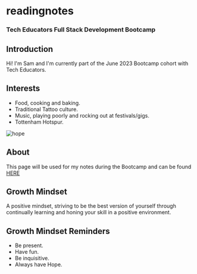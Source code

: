 # readingnotes
### Tech Educators Full Stack Development Bootcamp ###

## Introduction ##

Hi! I'm Sam and I'm currently part of the June 2023 Bootcamp cohort with Tech Educators.

## Interests ##
- Food, cooking and baking.
- Traditional Tattoo culture.
- Music, playing poorly and rocking out at festivals/gigs.
- Tottenham Hotspur.

![hope](https://i.pinimg.com/736x/fb/54/91/fb54917759181759c0918b20a6df6bfb.jpg)

## About ##

This page will be used for my notes during the Bootcamp and can be found [HERE](https://samcarter86.github.io/readingnotes)

## Growth Mindset ##

A positive mindset, striving to be the best version of yourself through continually learning and honing your skill in a positive environment.

## Growth Mindset Reminders ##
- Be present.
- Have fun.
- Be inquisitive.
- Always have Hope.

